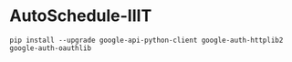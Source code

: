 # AutoSchedule-IIIT
 
`pip install --upgrade google-api-python-client google-auth-httplib2 google-auth-oauthlib`

